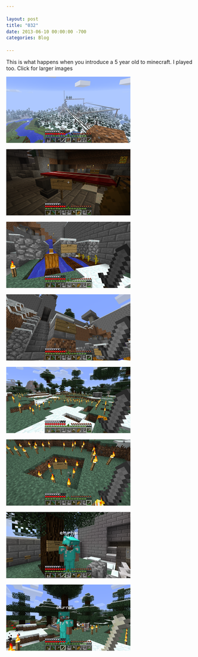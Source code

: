 ```yaml
---

layout: post  
title: "032"  
date: 2013-06-10 00:00:00 -700  
categories: Blog

---
```


This is what happens when you introduce a 5 year old to minecraft. I played too. Click for larger images

[![](/uploads/444403.png)](/uploads/444403_orig.png)

[![](/uploads/2403410.png)](/uploads/2403410_orig.png)

[![](/uploads/2220869.png)](/uploads/2220869_orig.png)

[![](/uploads/7591215.png)](/uploads/7591215_orig.png)

[![](/uploads/6833178.png)](/uploads/6833178_orig.png)

[![](/uploads/9278356.png)](/uploads/9278356_orig.png)

[![](/uploads/6492705.png)](/uploads/6492705_orig.png)

[![](/uploads/5289155.png)](/uploads/5289155_orig.png)